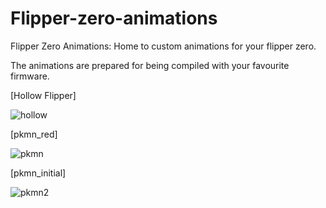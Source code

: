 # Flipper-zero-animations
Flipper Zero Animations: Home to custom animations for your flipper zero.

The animations are prepared for being compiled with your favourite firmware.

[Hollow Flipper]

![hollow](https://github.com/nenomg/Flipper-zero-animations/assets/105873794/702bedb9-46df-4ea3-8795-6d735fa0207d)

[pkmn_red]

![pkmn](https://github.com/nenomg/Flipper-zero-animations/assets/105873794/d12169f4-0599-4df0-869e-8e446e270010)

[pkmn_initial]

![pkmn2](https://github.com/nenomg/Flipper-zero-animations/assets/105873794/3cae143c-5f29-4d5a-a06a-9f02371b13cb)
